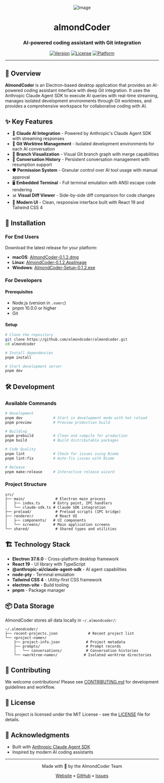 <div align="center">

 ![Image](https://avatars.githubusercontent.com/u/232196805?s=400&u=6401ccc6274b97becdcbe02f1bc88ba2b98bbe03&v=4) 
# almondCoder

### AI-powered coding assistant with Git integration

[![Version](https://img.shields.io/badge/version-0.1.2-blue.svg)](https://github.com/almondcoder/almondcoder/releases)
[![License](https://img.shields.io/badge/license-MIT-green.svg)](./LICENSE)
[![Platform](https://img.shields.io/badge/platform-macOS%20%7C%20Linux%20%7C%20Windows-lightgrey.svg)](https://github.com/almondcoder/almondcoder)

</div>

---

## 📖 Overview

**AlmondCoder** is an Electron-based desktop application that provides an AI-powered coding assistant interface with deep Git integration. It uses the Anthropic Claude Agent SDK to execute AI queries with real-time streaming, manages isolated development environments through Git worktrees, and provides a comprehensive workspace for collaborative coding with AI.

## ✨ Key Features

- 🤖 **Claude AI Integration** - Powered by Anthropic's Claude Agent SDK with streaming responses
- 🌳 **Git Worktree Management** - Isolated development environments for each AI conversation
- 🔀 **Branch Visualization** - Visual Git branch graph with merge capabilities
- 💬 **Conversation History** - Persistent conversation management with resumption support
- 🛡️ **Permission System** - Granular control over AI tool usage with manual approval
- 🖥️ **Embedded Terminal** - Full terminal emulation with ANSI escape code rendering
- 📊 **Visual Diff Viewer** - Side-by-side diff comparison for code changes
- 🎨 **Modern UI** - Clean, responsive interface built with React 19 and Tailwind CSS 4

## 🚀 Installation

### For End Users

Download the latest release for your platform:

- **macOS**: [AlmondCoder-0.1.2.dmg](https://github.com/almondcoder/almondcoder/releases)
- **Linux**: [AlmondCoder-0.1.2.AppImage](https://github.com/almondcoder/almondcoder/releases)
- **Windows**: [AlmondCoder-Setup-0.1.2.exe](https://github.com/almondcoder/almondcoder/releases)

### For Developers

#### Prerequisites

- Node.js (version in `.nvmrc`)
- pnpm 10.0.0 or higher
- Git

#### Setup

```bash
# Clone the repository
git clone https://github.com/almondcoder/almondcoder.git
cd almondcoder

# Install dependencies
pnpm install

# Start development server
pnpm dev
```

## 🛠️ Development

### Available Commands

```bash
# Development
pnpm dev              # Start in development mode with hot reload
pnpm preview          # Preview production build

# Building
pnpm prebuild         # Clean and compile for production
pnpm build            # Build distributable packages

# Code Quality
pnpm lint             # Check for issues using Biome
pnpm lint:fix         # Auto-fix issues with Biome

# Release
pnpm make:release     # Interactive release wizard
```

### Project Structure

```
src/
├── main/              # Electron main process
│   ├── index.ts      # Entry point, IPC handlers
│   └── claude-sdk.ts # Claude SDK integration
├── preload/           # Preload scripts (IPC bridge)
├── renderer/          # React UI
│   ├── components/   # UI components
│   └── screens/      # Main application screens
└── shared/            # Shared types and utilities
```

## 🏗️ Technology Stack

- **Electron 37.6.0** - Cross-platform desktop framework
- **React 19** - UI library with TypeScript
- **@anthropic-ai/claude-agent-sdk** - AI agent capabilities
- **node-pty** - Terminal emulation
- **Tailwind CSS 4** - Utility-first CSS framework
- **electron-vite** - Build tooling
- **pnpm** - Package manager

## 📦 Data Storage

AlmondCoder stores all data locally in `~/.almondcoder/`:

```
~/.almondcoder/
├── recent-projects.json              # Recent project list
└── <project-name>/
    ├── project-info.json            # Project metadata
    ├── prompts/                     # Prompt records
    │   └── conversations/           # Conversation histories
    └── <worktree-name>/            # Isolated worktree directories
```

## 🤝 Contributing

We welcome contributions! Please see [CONTRIBUTING.md](./CONTRIBUTING.md) for development guidelines and workflow.

## 📄 License

This project is licensed under the MIT License - see the [LICENSE](./LICENSE) file for details.

## 🙏 Acknowledgments

- Built with [Anthropic Claude Agent SDK](https://github.com/anthropics/anthropic-sdk-typescript)
- Inspired by modern AI coding assistants

---

<div align="center">

Made with 🌰 by the AlmondCoder Team

[Website](https://almondcoder.com) • [GitHub](https://github.com/almondcoder/almondcoder) • [Issues](https://github.com/almondcoder/almondcoder/issues)

</div>
